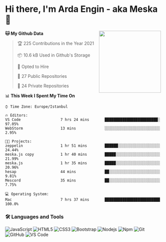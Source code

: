 # Hi there, I'm Arda Engin - aka Meska 👋

<img align='right' src='https://user-images.githubusercontent.com/5713670/87202985-820dcb80-c2b6-11ea-9f56-7ec461c497c3.gif' width='200"'>

<!--START_SECTION:waka-->
**🐱 My Github Data** 

> 🏆 225 Contributions in the Year 2021
 > 
> 📦 10.6 kB Used in Github's Storage 
 > 
> 💼 Opted to Hire
 > 
> 📜 27 Public Repositories 
 > 
> 🔑 24 Private Repositories  
 > 
📊 **This Week I Spent My Time On** 

```text
⌚︎ Time Zone: Europe/Istanbul

🔥 Editors: 
VS Code                  7 hrs 24 mins       ████████████████████████░   97.05% 
WebStorm                 13 mins             ░░░░░░░░░░░░░░░░░░░░░░░░░   2.95%

🐱‍💻 Projects: 
zeppelin                 1 hr 51 mins        ██████░░░░░░░░░░░░░░░░░░░   24.44% 
meska.js copy            1 hr 40 mins        █████░░░░░░░░░░░░░░░░░░░░   21.99% 
meska.js                 1 hr 35 mins        █████░░░░░░░░░░░░░░░░░░░░   20.96% 
hesap                    44 mins             ██░░░░░░░░░░░░░░░░░░░░░░░   9.81% 
Mescord                  35 mins             ██░░░░░░░░░░░░░░░░░░░░░░░   7.75%

💻 Operating System: 
Mac                      7 hrs 37 mins       █████████████████████████   100.0%

```


<!--END_SECTION:waka-->


### 🛠 Languages and Tools
![JavaScript](https://img.shields.io/badge/-JavaScript-%23F7DF1C?style=flat-square&logo=javascript&logoColor=000000&color=%23FFCE5A)
![HTML5](https://img.shields.io/badge/-HTML5-%23E44D27?style=flat-square&logo=html5&logoColor=ffffff)
![CSS3](https://img.shields.io/badge/-CSS3-%231572B6?style=flat-square&logo=css3)
![Bootstrap](https://img.shields.io/badge/-Bootstrap-563D7C?style=flat-square&logo=Bootstrap)
![Nodejs](https://img.shields.io/badge/-Nodejs-339933?style=flat-square&logo=Node.js&logoColor=ffffff)
![Npm](https://img.shields.io/badge/-npm-CB3837?style=flat-square&logo=npm)
![Git](https://img.shields.io/badge/-Git-%23F05032?style=flat-square&logo=git&logoColor=%23ffffff)
![GitHub](https://img.shields.io/badge/-GitHub-181717?style=flat-square&logo=github)
![VS Code](http://img.shields.io/badge/-VS%20Code-007ACC?style=flat-square&logo=visual-studio-code&logoColor=ffffff)
